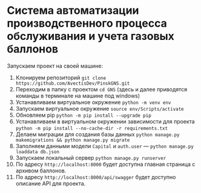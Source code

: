 # Система автоматизации производственного процесса обслуживания и учета газовых баллонов

Запускаем проект на своей машине: 

1. Клонируем репозиторий `git clone https://github.com/AvectisDev/PinskGNS.git`
2. Переходим в папку с проектом `cd GNS` (здесь и далее приводятся команды в терминале на машине под windows)
3. Устанавливаем виртуальное окружение `python -m venv env`
4. Запускаем виртуальное окружение `source env/Scripts/activate`
5. Обновляем pip `python -m pip install --upgrade pip`
6. Устанавливаем в виртуальном окружении зависимости для проекта `python -m pip install --no-cache-dir -r requirements.txt`
7. Делаем миграции для создания базы данных `python manage.py makemigrations && python manage.py migrate`
8. Заполняем данными модели `Capital` и `auth.user` &mdash; `python manage.py loaddata db.json`
9. Запускаем локальный сервер `python manage.py runserver`
10. По адресу `http://localhost:8000` будет доступна главная страница с архивом баллонов.
11. По адресу `http://localhost:8000/api/swagger` будет доступно описание API для проекта.
